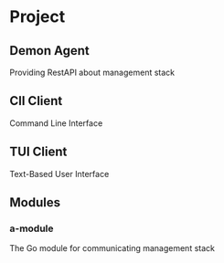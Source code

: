 # Project
## Demon Agent
Providing RestAPI about management stack

## ClI Client
Command Line Interface

## TUI Client
Text-Based User Interface

## Modules
### a-module
The Go module for communicating management stack
